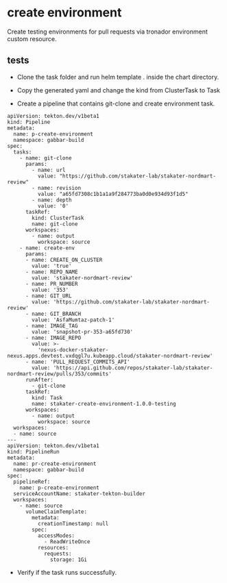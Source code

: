 # create environment
Create testing environments for pull requests via tronador environment custom resource.

## tests
- Clone the task folder and run helm template . inside the chart directory.

- Copy the generated yaml and change the kind from ClusterTask to Task

- Create a pipeline that contains git-clone and create environment task.
```
apiVersion: tekton.dev/v1beta1
kind: Pipeline
metadata:
  name: p-create-environment
  namespace: gabbar-build
spec:
  tasks:
    - name: git-clone
      params:
        - name: url
          value: "https://github.com/stakater-lab/stakater-nordmart-review"
        - name: revision
          value: "a65fd7308c1b1a1a9f284773ba0d0e934d93f1d5"
        - name: depth
          value: '0'
      taskRef:
        kind: ClusterTask
        name: git-clone
      workspaces:
        - name: output
          workspace: source
    - name: create-env
      params:
      - name: CREATE_ON_CLUSTER
        value: 'true'
      - name: REPO_NAME
        value: 'stakater-nordmart-review'
      - name: PR_NUMBER
        value: '353'
      - name: GIT_URL
        value: 'https://github.com/stakater-lab/stakater-nordmart-review'
      - name: GIT_BRANCH
        value: 'AsfaMumtaz-patch-1'
      - name: IMAGE_TAG
        value: 'snapshot-pr-353-a65fd730'
      - name: IMAGE_REPO
        value: >-
          'nexus-docker-stakater-nexus.apps.devtest.vxdqgl7u.kubeapp.cloud/stakater-nordmart-review'
      - name: 'PULL_REQUEST_COMMITS_API'
        value: 'https://api.github.com/repos/stakater-lab/stakater-nordmart-review/pulls/353/commits'
      runAfter:
        - git-clone
      taskRef:
        kind: Task
        name: stakater-create-environment-1.0.0-testing
      workspaces:
        - name: output
          workspace: source
  workspaces:
  - name: source
---
apiVersion: tekton.dev/v1beta1
kind: PipelineRun
metadata:
  name: pr-create-environment
  namespace: gabbar-build
spec:
  pipelineRef:
    name: p-create-environment
  serviceAccountName: stakater-tekton-builder
  workspaces:
    - name: source
      volumeClaimTemplate:
        metadata:
          creationTimestamp: null
        spec:
          accessModes:
            - ReadWriteOnce
          resources:
            requests:
              storage: 1Gi
```
- Verify if the task runs successfully.